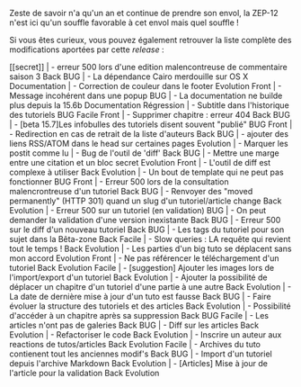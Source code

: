 Zeste de savoir n'a qu'un an et continue de prendre son envol, la ZEP-12 n'est ici qu'un souffle favorable à cet envol
mais quel souffle !

Si vous êtes curieux, vous pouvez également retrouver la liste complète des modifications aportées par cette *release* :

[[secret]]
| - erreur 500 lors d'une edition malencontreuse de commentaire saison 3 Back BUG
| - La dépendance Cairo merdouille sur OS X Documentation
| - Correction de couleur dans le footer Evolution Front
| - Message incohérent dans une popup BUG
| - La documentation ne builde plus depuis la 15.6b Documentation Régression
| - Subtitle dans l'historique des tutoriels BUG Facile Front
| - Supprimer chapitre : erreur 404 Back BUG
| - [beta 15.7]Les infobulles des tutoriels disent souvent "publié" BUG Front
| - Redirection en cas de retrait de la liste d'auteurs Back BUG
| - ajouter des liens RSS/ATOM dans le head sur certaines pages Evolution
| - Marquer les postit comme lu
| - Bug de l'outil de 'diff' Back BUG
| - Mettre une marge entre une citation et un bloc secret Evolution Front
| - L'outil de diff est complexe à utiliser Back Evolution
| - Un bout de template qui ne peut pas fonctionner BUG Front
| - Erreur 500 lors de la consultation malencrontreuse d'un tutoriel Back BUG
| - Renvoyer des "moved permanently" (HTTP 301) quand un slug d'un tutoriel/article change Back Evolution
| - Erreur 500 sur un tutoriel (en validation) BUG
| - On peut demander la validation d'une version inexistante Back BUG
| - Erreur 500 sur le diff d'un nouveau tutoriel Back BUG
| - Les tags du tutoriel pour son sujet dans la Bêta-zone Back Facile 
| - Slow queries : LA requête qui revient tout le temps ! Back Evolution
| - Les parties d'un big tuto se déplacent sans mon accord Evolution Front
| - Ne pas référencer le téléchargement d'un tutoriel Back Evolution Facile
| - [suggestion] Ajouter les images lors de l'import/export d'un tutoriel Back Evolution
| - Ajouter la possibilité de déplacer un chapitre d'un tutoriel d'une partie à une autre Back Evolution
| - La date de dernière mise à jour d'un tuto est fausse Back BUG
| - Faire évoluer la structure des tutoriels et des articles Back Evolution
| - Possibilité d'accéder à un chapitre après sa suppression Back BUG Facile
| - Les articles n'ont pas de galeries Back BUG
| - Diff sur les articles Back Evolution
| - Refactoriser le code Back Evolution
| - Inscrire un auteur aux reactions de tutos/articles Back Evolution Facile
| - Archives du tuto contienent tout les anciennes modif's Back BUG
| - Import d'un tutoriel depuis l'archive Markdown Back Evolution
| - [Articles] Mise à jour de l'article pour la validation Back Evolution 

